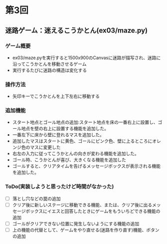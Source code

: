 # 第3回
## 迷路ゲーム：迷えるこうかとん(ex03/maze.py)
### ゲーム概要
- ex03/maze.pyを実行すると1500x900のCanvasに迷路が描写され、迷路に沿ってこうかとんを移動させるゲーム
- 実行するたびに迷路の構造は変化する
### 操作方法
- 矢印キーでこうかとんを上下左右に移動する
### 追加機能
- スタート地点とゴール地点の追加:スタート地点を床の一番右上に設置し、ゴール地点を壁の右上に設置する機能を追加した。
- 一番左下に床から壁に登れるマスを追加した。
- 追加したマスはスタートに黄色、ゴールにピンク色、壁に上るところにオレンジ色のマスに変更した
- 右左の入力に従ってこうかとんの向きが変わる機能を追加した。
- ゴール時、こうかとんが喜び、大きくなる機能を追加した
- ゴールすると、クリアタイムを告げるメッセージボックスが表示される機能を追加した。
### ToDo(実装しようと思ったけど時間がなかった)
- [ ] 落とし穴などの罠の追加
- [ ] クリア後に新しいステージに移動できる機能、または、クリア後に出るメッセージボックスにイエスと回答したときにゲームをもういちどできる機能の追加
- [ ] ゴールがクリアできない位置に発生しないようにする機能の追加
- [ ] 上の機能の代替として、ゲームをやり直せる(迷路を作り直す)機能、ボタンの追加